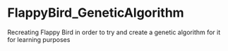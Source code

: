 # FlappyBird_GeneticAlgorithm
Recreating Flappy Bird in order to try and create a genetic algorithm for it for learning purposes
